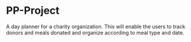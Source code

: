 # PP-Project
A day planner for a charity organization. This will enable the users to track donors and meals donated and organize according to meal type and date. 
